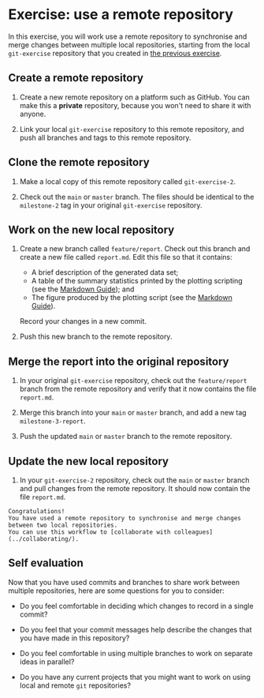 # Exercise: use a remote repository

In this exercise, you will work use a remote repository to synchronise and merge changes between multiple local repositories, starting from the local `git-exercise` repository that you created in [the previous exercise](exercise-create-a-local-repository.md).

## Create a remote repository

1. Create a new remote repository on a platform such as GitHub.
   You can make this a **private** repository, because you won't need to share it with anyone.

2. Link your local `git-exercise` repository to this remote repository, and push all branches and tags to this remote repository.

## Clone the remote repository

1. Make a local copy of this remote repository called `git-exercise-2`.

2. Check out the `main` or `master` branch.
   The files should be identical to the `milestone-2` tag in your original `git-exercise` repository.

## Work on the new local repository

1. Create a new branch called `feature/report`.
   Check out this branch and create a new file called `report.md`.
   Edit this file so that it contains:

   - A brief description of the generated data set;
   - A table of the summary statistics printed by the plotting scripting (see the [Markdown Guide](https://www.markdownguide.org/extended-syntax/#tables)); and
   - The figure produced by the plotting script (see the [Markdown Guide](https://www.markdownguide.org/basic-syntax/#images-1)).

   Record your changes in a new commit.

2. Push this new branch to the remote repository.

## Merge the report into the original repository

1. In your original `git-exercise` repository, check out the `feature/report` branch from the remote repository and verify that it now contains the file `report.md`.

2. Merge this branch into your `main` or `master` branch, and add a new tag `milestone-3-report`.

3. Push the updated `main` or `master` branch to the remote repository.

## Update the new local repository

1. In your `git-exercise-2` repository, check out the `main` or `master` branch and pull changes from the remote repository.
   It should now contain the file `report.md`.

```admonish info
Congratulations!
You have used a remote repository to synchronise and merge changes between two local repositories.
You can use this workflow to [collaborate with colleagues](../collaborating/).
```

## Self evaluation

Now that you have used commits and branches to share work between multiple repositories, here are some questions for you to consider:

- Do you feel comfortable in deciding which changes to record in a single commit?

- Do you feel that your commit messages help describe the changes that you have made in this repository?

- Do you feel comfortable in using multiple branches to work on separate ideas in parallel?

- Do you have any current projects that you might want to work on using local and remote `git` repositories?
